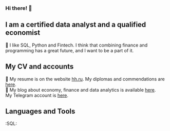 ### Hi there! 👋

## I am a certified data analyst and a qualified economist
💚 I like SQL, Python and Fintech. I think that combining finance and programming has a great future, and I want to be a part of it.

## My CV and accounts
:page_facing_up: My resume is on the website [hh.ru](https://krasnodar.hh.ru/resume/130003eaff0bfcd9940039ed1f31397a6f4237). My diplomas and commendations are [here](https://drive.google.com/drive/folders/1Q1gyNSClVSQxuSWXPRCApyHxRt-_6TL4?usp=sharing).  
📝 My blog about economy, finance and data analytics is available [here](https://dzen.ru/financier_and_data_analyst).  
My Telegram account is [here](https://t.me/mher_dallakyan). 

## Languages and Tools
:SQL:
